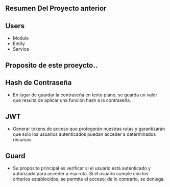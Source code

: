 
## Resumen Del Proyecto anterior

## Users
- Module
- Entity
- Service

## Proposito de este proeycto.. 

## Hash de Contraseña
- En lugar de guardar la contraseña en texto plano, se guarda un valor que resulta de aplicar una función hash a la contraseña.
## JWT
- Generar tokens de acceso que protegerán nuestras rutas y garantizarán que solo los usuarios autenticados puedan acceder a determinados recursos
## Guard
- Su propósito principal es verificar si el usuario está autenticado y autorizado para acceder a esa ruta. Si el usuario cumple con los criterios establecidos, se permite el acceso; de lo contrario, se deniega.
